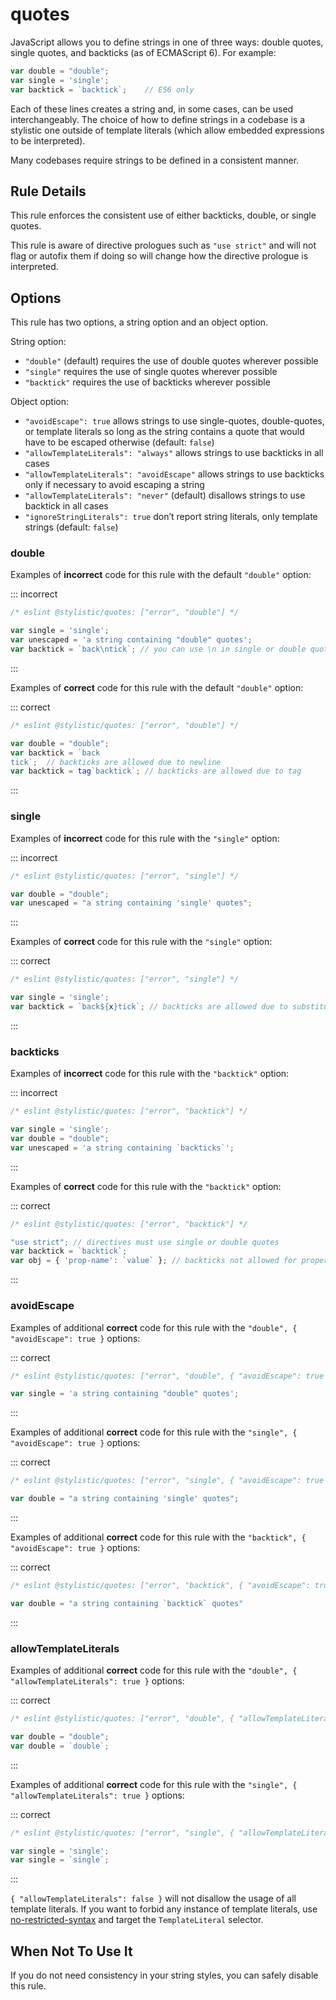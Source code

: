 ---
---

# quotes

JavaScript allows you to define strings in one of three ways: double quotes, single quotes, and backticks (as of ECMAScript 6). For example:

```js
var double = "double";
var single = 'single';
var backtick = `backtick`;    // ES6 only
```

Each of these lines creates a string and, in some cases, can be used interchangeably. The choice of how to define strings in a codebase is a stylistic one outside of template literals (which allow embedded expressions to be interpreted).

Many codebases require strings to be defined in a consistent manner.

## Rule Details

This rule enforces the consistent use of either backticks, double, or single quotes.

This rule is aware of directive prologues such as `"use strict"` and will not flag or autofix them if doing so will change how the directive prologue is interpreted.

## Options

This rule has two options, a string option and an object option.

String option:

- `"double"` (default) requires the use of double quotes wherever possible
- `"single"` requires the use of single quotes wherever possible
- `"backtick"` requires the use of backticks wherever possible

Object option:

- `"avoidEscape": true` allows strings to use single-quotes, double-quotes, or template literals so long as the string contains a quote that would have to be escaped otherwise (default: `false`)
- `"allowTemplateLiterals": "always"` allows strings to use backticks in all cases
- `"allowTemplateLiterals": "avoidEscape"` allows strings to use backticks only if necessary to avoid escaping a string
- `"allowTemplateLiterals": "never"` (default) disallows strings to use backtick in all cases
- `"ignoreStringLiterals": true` don’t report string literals, only template strings (default: `false`)

### double

Examples of **incorrect** code for this rule with the default `"double"` option:

::: incorrect

```js
/* eslint @stylistic/quotes: ["error", "double"] */

var single = 'single';
var unescaped = 'a string containing "double" quotes';
var backtick = `back\ntick`; // you can use \n in single or double quoted strings
```

:::

Examples of **correct** code for this rule with the default `"double"` option:

::: correct

```js
/* eslint @stylistic/quotes: ["error", "double"] */

var double = "double";
var backtick = `back
tick`;  // backticks are allowed due to newline
var backtick = tag`backtick`; // backticks are allowed due to tag
```

:::

### single

Examples of **incorrect** code for this rule with the `"single"` option:

::: incorrect

```js
/* eslint @stylistic/quotes: ["error", "single"] */

var double = "double";
var unescaped = "a string containing 'single' quotes";
```

:::

Examples of **correct** code for this rule with the `"single"` option:

::: correct

```js
/* eslint @stylistic/quotes: ["error", "single"] */

var single = 'single';
var backtick = `back${x}tick`; // backticks are allowed due to substitution
```

:::

### backticks

Examples of **incorrect** code for this rule with the `"backtick"` option:

::: incorrect

```js
/* eslint @stylistic/quotes: ["error", "backtick"] */

var single = 'single';
var double = "double";
var unescaped = 'a string containing `backticks`';
```

:::

Examples of **correct** code for this rule with the `"backtick"` option:

::: correct

```js
/* eslint @stylistic/quotes: ["error", "backtick"] */

"use strict"; // directives must use single or double quotes
var backtick = `backtick`;
var obj = { 'prop-name': `value` }; // backticks not allowed for property names
```

:::

### avoidEscape

Examples of additional **correct** code for this rule with the `"double", { "avoidEscape": true }` options:

::: correct

```js
/* eslint @stylistic/quotes: ["error", "double", { "avoidEscape": true }] */

var single = 'a string containing "double" quotes';
```

:::

Examples of additional **correct** code for this rule with the `"single", { "avoidEscape": true }` options:

::: correct

```js
/* eslint @stylistic/quotes: ["error", "single", { "avoidEscape": true }] */

var double = "a string containing 'single' quotes";
```

:::

Examples of additional **correct** code for this rule with the `"backtick", { "avoidEscape": true }` options:

::: correct

```js
/* eslint @stylistic/quotes: ["error", "backtick", { "avoidEscape": true }] */

var double = "a string containing `backtick` quotes"
```

:::

### allowTemplateLiterals

Examples of additional **correct** code for this rule with the `"double", { "allowTemplateLiterals": true }` options:

::: correct

```js
/* eslint @stylistic/quotes: ["error", "double", { "allowTemplateLiterals": true }] */

var double = "double";
var double = `double`;
```

:::

Examples of additional **correct** code for this rule with the `"single", { "allowTemplateLiterals": true }` options:

::: correct

```js
/* eslint @stylistic/quotes: ["error", "single", { "allowTemplateLiterals": true }] */

var single = 'single';
var single = `single`;
```

:::

`{ "allowTemplateLiterals": false }` will not disallow the usage of all template literals. If you want to forbid any instance of template literals, use [no-restricted-syntax](https://eslint.org/docs/latest/rules/no-restricted-syntax) and target the `TemplateLiteral` selector.

## When Not To Use It

If you do not need consistency in your string styles, you can safely disable this rule.
